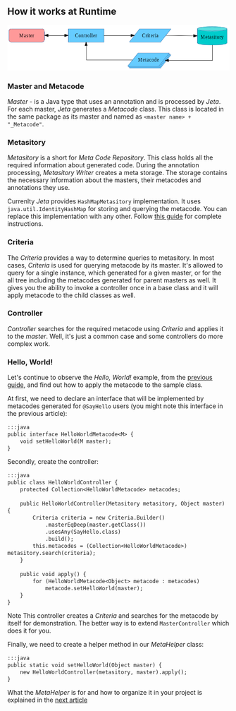 <div class="page-header">
  <h2>How it works at Runtime</h2>
</div>

<img src="/static/images/at_runtime.png" width="700px"/>

### Master and Metacode
*Master* - is a Java type that uses an annotation and is processed by *Jeta*. For each master, *Jeta* generates a *Metacode* class. This class is located in the same package as its master and named as `<master name> + "_Metacode"`.

### Metasitory
*Metasitory* is a short for *Meta Code Repository*. This class holds all the required information about generated code. During the annotation processing, *Metasitory Writer* creates a meta storage. The storage contains the necessary information about the masters, their metacodes and annotations they use.

Currenlty *Jeta* provides `HashMapMetasitory` implementation. It uses `java.util.IdentityHashMap` for storing and querying the metacode. You can replace this implementation with any other. Follow [this guide](/guide/custom-metasitory.html) for complete instructions.

### Criteria
The *Criteria* provides a way to determine queries to metasitory. In most cases, *Criteria* is used for querying metacode by its master. It's allowed to query for a single instance, which generated for a given master, or for the all tree including the metacodes generated for parent masters as well. It gives you the ability to invoke a controller once in a base class and it will apply metacode to the child classes as well.

### Controller
*Controller* searches for the required metacode using *Criteria* and applies it to the *master*. Well, it's just a common case and some controllers do more complex work.

### Hello, World!
Let's continue to observe the *Hello, World!* example, from the [previous guide](/guide/code-generating.html), and find out how to apply the metacode to the sample class.

At first, we need to declare an interface that will be implemented by metacodes generated for `@SayHello` users (you might note this interface in the previous article):

    :::java
    public interface HelloWorldMetacode<M> {
        void setHelloWorld(M master);
    }

Secondly, create the controller:

    :::java
    public class HelloWorldController {
        protected Collection<HelloWorldMetacode> metacodes;

        public HelloWorldController(Metasitory metasitory, Object master) {
            Criteria criteria = new Criteria.Builder()
                .masterEqDeep(master.getClass())
                .usesAny(SayHello.class)
                .build();
            this.metacodes = (Collection<HelloWorldMetacode>) metasitory.search(criteria);
        }

        public void apply() {
            for (HelloWorldMetacode<Object> metacode : metacodes)
                metacode.setHelloWorld(master);
        }
    }

<span class="label label-info">Note</span> This controller creates a *Criteria* and searches for the metacode by itself for demonstration. The better way is to extend `MasterController` which does it for you.

Finally, we need to create a helper method in our *MetaHelper* class:

    :::java
    public static void setHelloWorld(Object master) {
        new HelloWorldController(metasitory, master).apply();
    }

What the *MetaHelper* is for and how to organize it in your project is explained in the [next article](/guide/meta-helper.html)

